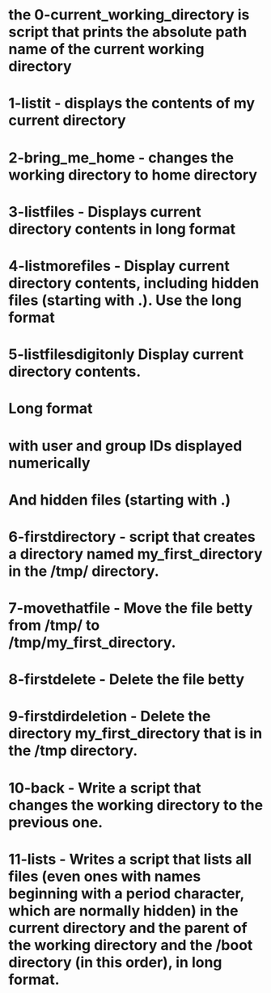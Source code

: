 # the 0-current_working_directory is script that prints the absolute path name of the current working directory
# 1-listit - displays the contents of my current directory
# 2-bring_me_home - changes the working directory to home directory
# 3-listfiles - Displays current directory contents in long format
# 4-listmorefiles - Display current directory contents, including hidden files (starting with .). Use the long format
# 5-listfilesdigitonly Display current directory contents.

# 		       	       	       		 Long format

#						 with user and group IDs displayed numerically
#				        	And hidden files (starting with .)
#
# 6-firstdirectory - script that creates a directory named my_first_directory in the /tmp/ directory.
# 7-movethatfile - Move the file betty from /tmp/ to /tmp/my_first_directory.
# 8-firstdelete - Delete the file betty
# 9-firstdirdeletion - Delete the directory my_first_directory that is in the /tmp directory.
# 10-back - Write a script that changes the working directory to the previous one.
# 11-lists - Writes a script that lists all files (even ones with names beginning with a period character, which are normally hidden) in the current directory and the parent of the working directory and the /boot directory (in this order), in long format.
#
#

